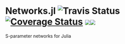 # Networks.jl ![Travis Status](https://travis-ci.org/mpichl87/Networks.jl.svg) [![Coverage Status](https://coveralls.io/repos/github/mpichl87/Networks.jl/badge.svg?branch=master)](https://coveralls.io/github/mpichl87/Networks.jl?branch=master) [![](https://img.shields.io/badge/docs-stable-blue.svg)](https://mpichl87.github.io/Networks.jl/stable)[![](https://img.shields.io/badge/docs-latest-blue.svg)](https://mpichl87.github.io/Networks.jl/latest)

S-parameter networks for Julia
